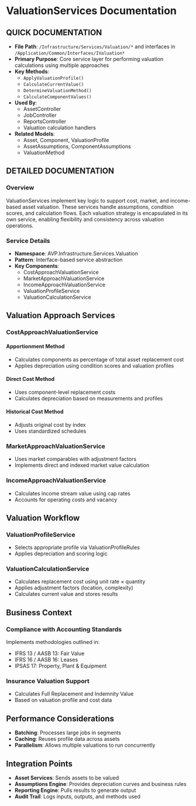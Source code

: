 
# ValuationServices Documentation

## QUICK DOCUMENTATION
- **File Path**: `/Infrastructure/Services/Valuation/*` and interfaces in `/Application/Common/Interfaces/IValuation*`
- **Primary Purpose**: Core service layer for performing valuation calculations using multiple approaches
- **Key Methods**:
  - `ApplyValuationProfile()`
  - `CalculateCurrentValue()`
  - `DetermineValuationMethod()`
  - `CalculateComponentValues()`
- **Used By**:
  - AssetController
  - JobController
  - ReportsController
  - Valuation calculation handlers
- **Related Models**:
  - Asset, Component, ValuationProfile
  - AssetAssumptions, ComponentAssumptions
  - ValuationMethod

## DETAILED DOCUMENTATION

### Overview
ValuationServices implement key logic to support cost, market, and income-based asset valuation. These services handle assumptions, condition scores, and calculation flows. Each valuation strategy is encapsulated in its own service, enabling flexibility and consistency across valuation operations.

### Service Details
- **Namespace**: AVP.Infrastructure.Services.Valuation
- **Pattern**: Interface-based service abstraction
- **Key Components**:
  - CostApproachValuationService
  - MarketApproachValuationService
  - IncomeApproachValuationService
  - ValuationProfileService
  - ValuationCalculationService

## Valuation Approach Services

### CostApproachValuationService

#### Apportionment Method
- Calculates components as percentage of total asset replacement cost
- Applies depreciation using condition scores and valuation profiles

#### Direct Cost Method
- Uses component-level replacement costs
- Calculates depreciation based on measurements and profiles

#### Historical Cost Method
- Adjusts original cost by index
- Uses standardized schedules

### MarketApproachValuationService
- Uses market comparables with adjustment factors
- Implements direct and indexed market value calculation

### IncomeApproachValuationService
- Calculates income stream value using cap rates
- Accounts for operating costs and vacancy

## Valuation Workflow

### ValuationProfileService
- Selects appropriate profile via ValuationProfileRules
- Applies depreciation and scoring logic

### ValuationCalculationService
- Calculates replacement cost using unit rate × quantity
- Applies adjustment factors (location, complexity)
- Calculates current value and stores results

## Business Context

### Compliance with Accounting Standards
Implements methodologies outlined in:
- IFRS 13 / AASB 13: Fair Value
- IFRS 16 / AASB 16: Leases
- IPSAS 17: Property, Plant & Equipment

### Insurance Valuation Support
- Calculates Full Replacement and Indemnity Value
- Based on valuation profile and cost data

## Performance Considerations

- **Batching**: Processes large jobs in segments
- **Caching**: Reuses profile data across assets
- **Parallelism**: Allows multiple valuations to run concurrently

## Integration Points

- **Asset Services**: Sends assets to be valued
- **Assumptions Engine**: Provides depreciation curves and business rules
- **Reporting Engine**: Pulls results to generate output
- **Audit Trail**: Logs inputs, outputs, and methods used
